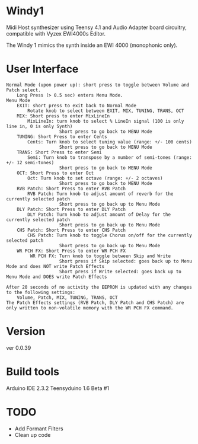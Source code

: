 # Windy1
Midi Host synthesizer using Teensy 4.1 and Audio Adapter board circuitry, compatible with Vyzex EWI4000s Editor.

The Windy 1 mimics the synth inside an EWI 4000 (monophonic only). 

# User Interface
    Normal Mode (upon power up): short press to toggle between Volume and Patch select.
        Long Press (> 0.5 sec) enters Menu Mode.
    Menu Mode
        EXIT: short press to exit back to Normal Mode
            Rotate knob to select between EXIT, MIX, TUNING, TRANS, OCT
        MIX: Short press to enter MixLineIn
            MixLineIn: turn knob to select % LineIn signal (100 is only line in, 0 is only Synth)
                        Short press to go back to MENU Mode
        TUNING: Short Press to enter Cents
            Cents: Turn knob to select tuning value (range: +/- 100 cents)
                        Short press to go back to MENU Mode
        TRANS: Short Press to enter Semi
            Semi: Turn knob to transpose by a number of semi-tones (range: +/- 12 semi-tones)
                        Short press to go back to MENU Mode
        OCT: Short Press to enter Oct
            Oct: Turn knob to set octave (range: +/- 2 octaves)
                        Short press to go back to MENU Mode
        RVB Patch: Short Press to enter RVB Patch
            RVB Patch: Turn knob to adjust amount of reverb for the currently selected patch
                        Short press to go back up to Menu Mode
        DLY Patch: Short Press to enter DLY Patch
            DLY Patch: Turn knob to adjust amount of Delay for the currently selected patch
                        Short press to go back up to Menu Mode
        CHS Patch: Short Press to enter CHS Patch
            CHS Patch: Turn knob to toggle Chorus on/off for the currently selected patch
                        Short press to go back up to Menu Mode
        WR PCH FX: Short Press to enter WR PCH FX
             WR PCH FX: Turn knob to toggle between Skip and Write
                        Short press if Skip selected: goes back up to Menu Mode and does NOT write Patch Effects
                        Short press if Write selected: goes back up to Menu Mode and DOES write Patch Effects

    After 20 seconds of no activity the EEPROM is updated with any changes to the following settings:
        Volume, Patch, MIX, TUNING, TRANS, OCT
    The Patch Effects settings (RVB Patch, DLY Patch and CHS Patch) are only written to non-volatile memory with the WR PCH FX command. 
        

# Version
ver 0.0.39

# Build tools
Arduino IDE 2.3.2
Teensyduino 1.6 Beta #1
 
# TODO
* Add Formant Filters
* Clean up code
